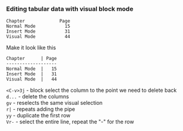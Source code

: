 ### Editing tabular data with visual block mode

```
Chapter             Page
Normal Mode           15
Insert Mode           31
Visual Mode           44
```

Make it look like this

```
Chapter      | Page
-------------------
Normal Mode  |   15
Insert Mode  |   31
Visual Mode  |   44
```

`<C-v>3j` - block select the column to the point we need to delete back  
`d...` - delete the columns  
`gv` - reselects the same visual selection  
`r|` - repeats adding the pipe  
`yy` - duplicate the first row  
`Vr-` - select the entire line, repeat the "-" for the row  
